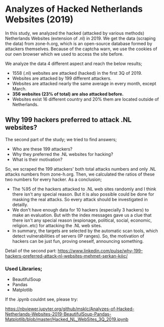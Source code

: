 # Analyzes of Hacked Netherlands Websites (2019)

In this study, we analyzed the hacked (attacked by various methods) Netherlands Websites (extension of .nl) in 2019. We get the data (scraping the data) from zone-h.org, which is an open-source database formed by attackers themselves. Because of the captcha warn, we use the cookies of our own browser which we used to access  the site before.

We analyze the data 4 different aspect and reach the below results;

- 1558 (.nl) websites are attacked (hacked) in the first 3Q of 2019.
- Websites are attacked by 199 different attackers.
- Websites are attacked nearly the same average in every month, except March.
- __356 websites (23% of total) are also attacked before.__
- Websites exist 16 different country and 20% them are located outside of Netherlands.

## Why 199 hackers preferred to attack .NL websites?
The second part of the study; we tried to find answers;
- Who are these 199 attackers?
- Why they preferred the .NL websites for hacking?
- What is their motivation?

So, we scraped the 199 attackers' both total attacks numbers and only .NL attacks numbers from zone-h.org. Then, we calculated the ratios of these two numbers for every hacker. 
As a conclusion;
- The %95 of the hackers attacked to .NL web sites randomly and I think there isn't any special reason. But it is also possible could be done for masking the real attacks. So every attack should be investigated in detailly.
- We don't have enough data for 10 hackers (especially 3 hackers) to make an evaluation. But with the index messages gave us a clue that there isn't any special reason (espionage, political, social, economic, religion..etc) for attacking the .NL web sites.
- In summary, the targets are selected by the automatic scan tools, which detect vulnerabilities of servers (IP ranges). So, the motivation of hackers can be just fun, proving oneself, announcing something.

Detail of the second part: https://www.linkedin.com/pulse/why-199-hackers-preferred-attack-nl-websites-mehmet-serkan-kılıç/

### Used Libraries;
- BeautifulSoup
- Pandas
- Matplotlib

If the .ipynb couldnt see, please try:

https://nbviewer.jupyter.org/github/msklc/Analyzes-of-Hacked-Netherlands-Websites-2019-BeautifulSoup-Pandas-Matplotlib/blob/master/Hacked_NL_WebSites_3Q_2019.ipynb
